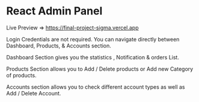 # React Admin Panel 

Live Preview => https://final-project-sigma.vercel.app

Login Credentials are not required. You can navigate directly between Dashboard, Products, & Accounts section.

Dashboard Section gives you the statistics , Notification & orders List. 

Products Section allows you to Add / Delete products or Add new Category of products.

Accounts section allows you to check different account types as well as Add / Delete Account.
